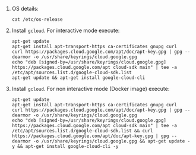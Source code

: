 1. OS details:

    ```cat /etc/os-release```

2. Install `gcloud`. For interactive mode execute:

    ```
    apt-get update
    apt-get install apt-transport-https ca-certificates gnupg curl
    curl https://packages.cloud.google.com/apt/doc/apt-key.gpg | gpg --dearmor -o /usr/share/keyrings/cloud.google.gpg
    echo "deb [signed-by=/usr/share/keyrings/cloud.google.gpg] https://packages.cloud.google.com/apt cloud-sdk main" | tee -a /etc/apt/sources.list.d/google-cloud-sdk.list
    apt-get update && apt-get install google-cloud-cli
    ```

3. Install `gcloud`. For non interactive mode (Docker image) execute:

    ```
    apt-get update
    apt-get install apt-transport-https ca-certificates gnupg curl
    curl https://packages.cloud.google.com/apt/doc/apt-key.gpg | gpg --dearmor -o /usr/share/keyrings/cloud.google.gpg
    echo "deb [signed-by=/usr/share/keyrings/cloud.google.gpg] https://packages.cloud.google.com/apt cloud-sdk main" | tee -a /etc/apt/sources.list.d/google-cloud-sdk.list && curl https://packages.cloud.google.com/apt/doc/apt-key.gpg | gpg --dearmor -o /usr/share/keyrings/cloud.google.gpg && apt-get update -y && apt-get install google-cloud-cli -y
    ```